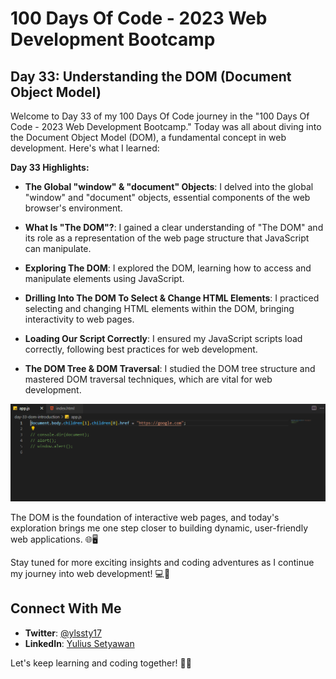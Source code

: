 # 100 Days Of Code - 2023 Web Development Bootcamp

## Day 33: Understanding the DOM (Document Object Model)

Welcome to Day 33 of my 100 Days Of Code journey in the "100 Days Of Code - 2023 Web Development Bootcamp." Today was all about diving into the Document Object Model (DOM), a fundamental concept in web development. Here's what I learned:

**Day 33 Highlights:**

- **The Global "window" & "document" Objects**: I delved into the global "window" and "document" objects, essential components of the web browser's environment.

- **What Is "The DOM"?**: I gained a clear understanding of "The DOM" and its role as a representation of the web page structure that JavaScript can manipulate.

- **Exploring The DOM**: I explored the DOM, learning how to access and manipulate elements using JavaScript.

- **Drilling Into The DOM To Select & Change HTML Elements**: I practiced selecting and changing HTML elements within the DOM, bringing interactivity to web pages.

- **Loading Our Script Correctly**: I ensured my JavaScript scripts load correctly, following best practices for web development.

- **The DOM Tree & DOM Traversal**: I studied the DOM tree structure and mastered DOM traversal techniques, which are vital for web development.

![Day 33 Preview](preview.PNG)

The DOM is the foundation of interactive web pages, and today's exploration brings me one step closer to building dynamic, user-friendly web applications. 🌐🖥️

Stay tuned for more exciting insights and coding adventures as I continue my journey into web development! 💻🚀

## Connect With Me

- **Twitter**: [@ylssty17](https://twitter.com/ylssty17)
- **LinkedIn**: [Yulius Setyawan](https://linkedin.com/in/yulius17)

Let's keep learning and coding together! 🌟💡
